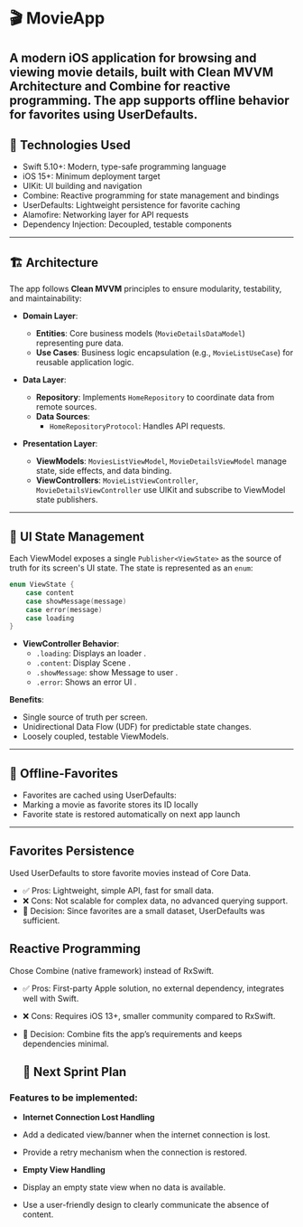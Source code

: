 
# 🎬 MovieApp
A modern iOS application for browsing and viewing movie details, built with Clean MVVM Architecture and Combine for reactive programming. The app supports offline behavior for favorites using UserDefaults.
---

## 🚀 Technologies Used
- Swift 5.10+: Modern, type-safe programming language
- iOS 15+: Minimum deployment target
- UIKit: UI building and navigation
- Combine: Reactive programming for state management and bindings
- UserDefaults: Lightweight persistence for favorite caching
- Alamofire: Networking layer for API requests
- Dependency Injection: Decoupled, testable components
---

## 🏗️ Architecture

The app follows **Clean MVVM** principles to ensure modularity, testability, and maintainability:

- **Domain Layer**:
  - **Entities**: Core business models (`MovieDetailsDataModel`) representing pure data.
  - **Use Cases**: Business logic encapsulation (e.g., `MovieListUseCase`) for reusable application logic.
- **Data Layer**:
  - **Repository**: Implements `HomeRepository` to coordinate data from remote sources.
  - **Data Sources**:
    - `HomeRepositoryProtocol`: Handles API requests.

- **Presentation Layer**:
  - **ViewModels**: `MoviesListViewModel`, `MovieDetailsViewModel` manage state, side effects, and data binding.
  - **ViewControllers**: `MovieListViewController`, `MovieDetailsViewController` use UIKit and subscribe to ViewModel state publishers.

---

## 🔄 UI State Management

Each ViewModel exposes a single `Publisher<ViewState>` as the source of truth for its screen's UI state. The state is represented as an `enum`:

```swift
enum ViewState {
    case content
    case showMessage(message)
    case error(message)
    case loading
}
```

- **ViewController Behavior**:
  - `.loading`: Displays an loader .
  - `.content`: Display Scene .
  - `.showMessage`: show  Message to user .
  - `.error`: Shows an error UI .

**Benefits**:
- Single source of truth per screen.
- Unidirectional Data Flow (UDF) for predictable state changes.
- Loosely coupled, testable ViewModels.

---

## 💾 Offline-Favorites

- Favorites are cached using UserDefaults:
- Marking a movie as favorite stores its ID locally
- Favorite state is restored automatically on next app launch

---


## Favorites Persistence
  Used UserDefaults to store favorite movies instead of Core Data.
- ✅ Pros: Lightweight, simple API, fast for small data.
- ❌ Cons: Not scalable for complex data, no advanced querying support.
- 🎯 Decision: Since favorites are a small dataset, UserDefaults was sufficient.


## Reactive Programming
 Chose Combine (native framework) instead of RxSwift.
- ✅ Pros: First-party Apple solution, no external dependency, integrates well with Swift.
- ❌ Cons: Requires iOS 13+, smaller community compared to RxSwift.
- 🎯 Decision: Combine fits the app’s requirements and keeps dependencies minimal.

  ## 📌 Next Sprint Plan

### Features to be implemented:
-  **Internet Connection Lost Handling**  
  - Add a dedicated view/banner when the internet connection is lost.  
  - Provide a retry mechanism when the connection is restored.  

-  **Empty View Handling**  
  - Display an empty state view when no data is available.  
  - Use a user-friendly design to clearly communicate the absence of content.  

